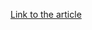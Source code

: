[Link to the article](https://labs.k7computing.com/index.php/transparent-tribe-targets-educational-institution/)
